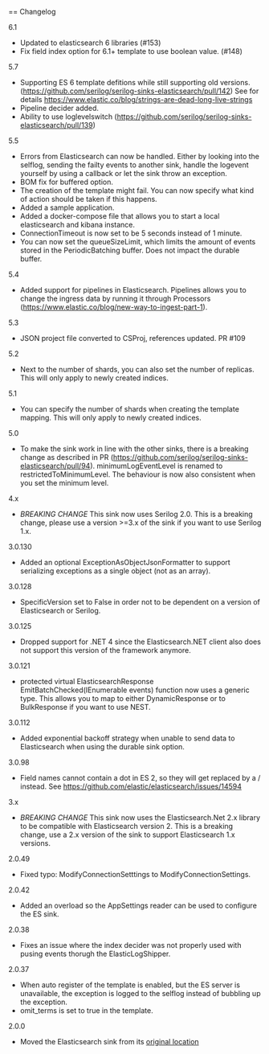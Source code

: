 == Changelog

6.1
 * Updated to elasticsearch 6 libraries (#153)
 * Fix field index option for 6.1+ template to use boolean value. (#148)

5.7
 * Supporting ES 6 template defitions while still supporting old versions. (https://github.com/serilog/serilog-sinks-elasticsearch/pull/142) See for details https://www.elastic.co/blog/strings-are-dead-long-live-strings
 * Pipeline decider added.
 * Ability to use loglevelswitch (https://github.com/serilog/serilog-sinks-elasticsearch/pull/139)

5.5
 * Errors from Elasticsearch can now be handled. Either by looking into the selflog, sending the failty events to another sink, handle the logevent yourself by using a callback or let the sink throw an exception.
 * BOM fix for buffered option.
 * The creation of the template might fail. You can now specify what kind of action should be taken if this happens.
 * Added a sample application.
 * Added a docker-compose file that allows you to start a local elasticsearch and kibana instance.
 * ConnectionTimeout is now set to be 5 seconds instead of 1 minute.
 * You can now set the queueSizeLimit, which limits the amount of events stored in the PeriodicBatching buffer. Does not impact the durable buffer.

5.4
 * Added support for pipelines in Elasticsearch. Pipelines allows you to change the ingress data by running it through Processors (https://www.elastic.co/blog/new-way-to-ingest-part-1).

5.3
 * JSON project file converted to CSProj, references updated. PR #109

5.2 
 * Next to the number of shards, you can also set the number of replicas. This will only apply to newly created indices.

5.1
 * You can specify the number of shards when creating the template mapping. This will only apply to newly created indices.

5.0
 * To make the sink work in line with the other sinks, there is a breaking change as described in PR (https://github.com/serilog/serilog-sinks-elasticsearch/pull/94). minimumLogEventLevel is renamed to restrictedToMinimumLevel. The behaviour is now also consistent when you set the minimum level.

4.x
 * *BREAKING CHANGE* This sink now uses Serilog 2.0. This is a breaking change, please use a version >=3.x of the sink if you want to use Serilog 1.x.

3.0.130
 * Added an optional ExceptionAsObjectJsonFormatter to support serializing exceptions as a single object (not as an array).
 
3.0.128
 * SpecificVersion set to False in order not to be dependent on a version of Elasticsearch or Serilog.

3.0.125
 * Dropped support for .NET 4 since the Elasticsearch.NET client also does not support this version of the framework anymore.

3.0.121
 * protected virtual ElasticsearchResponse<T> EmitBatchChecked<T>(IEnumerable<LogEvent> events) function now uses a generic type. This allows you to map to either DynamicResponse or to BulkResponse if you want to use NEST.

3.0.112
 * Added exponential backoff strategy when unable to send data to Elasticsearch when using the durable sink option.

3.0.98
 * Field names cannot contain a dot in ES 2, so they will get replaced by a / instead. See https://github.com/elastic/elasticsearch/issues/14594

3.x
 * *BREAKING CHANGE* This sink now uses the Elasticsearch.Net 2.x library to be compatible with Elasticsearch version 2. This is a breaking change, use a 2.x version of the sink to support Elasticsearch 1.x versions.

2.0.49
 * Fixed typo: ModifyConnectionSetttings to ModifyConnectionSettings.

2.0.42
 * Added an overload so the AppSettings reader can be used to configure the ES sink.

2.0.38
 * Fixes an issue where the index decider was not properly used with pusing events thorugh the ElasticLogShipper.

2.0.37
 * When auto register of the template is enabled, but the ES server is unavailable, the exception is logged to the selflog instead of bubbling up the exception.
 * omit_terms is set to true in the template.

2.0.0
 * Moved the Elasticsearch sink from its [original location](https://github.com/serilog/serilog)
